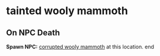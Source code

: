 # tainted wooly mammoth


## On NPC Death

**Spawn NPC:**  [corrupted wooly mammoth](/npc/30090) at this location.
end